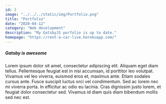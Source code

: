 ```yaml
---
id: 2
image: "../../../static/img/Portfolio.png"
title: "Portfolio"
date: "2020-04-12"
category: "Web development"
description: "My GatsbyJS porfolio is up to date."
homepage: "https://rent-a-car-live.herokuapp.com/"
---
```


##### Gatsby is awesome

Lorem ipsum dolor sit amet, consectetur adipiscing elit. Aliquam eget diam tellus. Pellentesque feugiat est in nisi accumsan, id porttitor leo volutpat. Vivamus vel leo viverra, euismod eros et, maximus ante. Etiam sodales cursus ante. Fusce suscipit luctus orci vel condimentum. Sed ac lorem nec mi viverra porta. In efficitur ac odio eu lacinia. Cras dignissim justo lorem, et feugiat dolor consectetur sed. Vivamus id diam quis diam bibendum mollis sed nec est.

